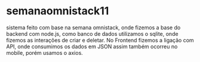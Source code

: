 # semanaomnistack11

sistema feito com base na semana omnistack, onde fizemos a base do backend com node.js, como banco de dados utilizamos o sqlite,
onde fizemos as interações de criar e deletar. No Frontend fizemos a ligação com API, onde consumimos os dados em JSON assim
também ocorreu no mobile, porém usamos o axios.
